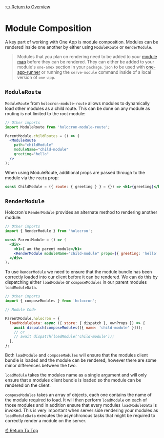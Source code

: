 <!--ONE-DOCS-HIDE start-->
[👈 Return to Overview](./README.md)
<!--ONE-DOCS-HIDE end-->

# Module Composition

A key part of working with One App is module composition. Modules can be rendered inside one another by either using `ModuleRoute` or `RenderModule`.

> Modules that you plan on rendering need to be added to your [module map](../api/server/Module-Map-Schema.md) before they can be rendered. They can either be added to your module's `one-amex` section in your `package.json` to be used with [one-app-runner](https://one-amex-docs.americanexpress.com/en-us/one-app-runner/api/) or running the `serve-module` command inside of a local version of `one-app`.

## `ModuleRoute`

`ModuleRoute` from `holocron-module-route` allows modules to dynamically load other modules
as a child route. This can be done on any module as routing is not limited to the root module:

```jsx
// Other imports
import ModuleRoute from 'holocron-module-route';

ParentModule.childRoutes = () => (
  <ModuleRoute
    path="childModule"
    moduleName="child-module"
    greeting="hello"
  />
);
```

When using ModuleRoute, additional props are passed through to the module via the `route` prop:

```jsx
const ChildModule = ({ route: { greeting } } = {}) => <h1>{greeting}</h1>;
```

## `RenderModule`

Holocron's `RenderModule` provides an alternate method to rendering another module:

```jsx
// Other imports
import { RenderModule } from 'holocron';

const ParentModule = () => (
  <div>
    <h1>I am the parent module</h1>
    <RenderModule moduleName="child-module" props={{ greeting: 'hello' }} />
  </div>
);
```

To use `RenderModule` we need to ensure that the module bundle has been correctly
loaded into our client before it can be rendered. We can do this by
dispatching either `loadModule` or `composeModules` in our parent modules `loadModuleData`.

```jsx
// Other imports
import { composeModules } from 'holocron';

// Module Code

ParentModule.holocron = {
  loadModuleData: async ({ store: { dispatch }, ownProps }) => {
    await dispatch(composeModules([{ name: 'child-module' }]));
    // or
    // await dispatch(loadModule('child-module'));
  },
};
```

Both `loadModule` and `composeModules` will ensure that the modules client bundle is loaded and the module can be rendered, however there are some minor differences between the two.

`loadModule` takes the modules name as a single argument and will only ensure that a modules client bundle is loaded so the module can be rendered on the client.

`composeModules` takes an array of objects, each one contains the name of the module required to load. It will then perform `loadModule` on each of those modules and in addition ensure that every modules `loadModuleData` is invoked. This is very important when server side rendering your modules as `loadModuleData` executes the asynchronous tasks that might be required to correctly render a module on the server.

<!--ONE-DOCS-HIDE start-->
[☝️ Return To Top](#Making-An-Api-Call)
<!--ONE-DOCS-HIDE end-->
